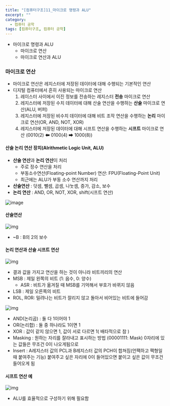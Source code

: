 ```yaml
---
title: "[컴퓨터구조]11_마이크로 명령과 ALU"
excerpt: ""
category:
  - 컴퓨터 공학
tags: [컴퓨터구조, 컴퓨터 공학]
---
```


- 마이크로 명령과 ALU
  - 마이크로 연산
  - 마이크로 연산과 ALU



### 마이크로 연산

- 마이크로 연산은 레지스터에 저장된 데이터에 대해 수행되는 기본적인 연산
- 디지털 컴퓨터에서 흔히 사용되는 마이크로 연산
  1. 레이스터 사이에서 이진 정보를 전송하는 레지스터 **전송** 마이크로 연산
  2. 레지스터에 저장된 수치 데이터에 대해 산술 연산을 수행하는 **산술** 마이크로 연산(ALU, 버퍼)
  3. 레지스터에 저장된 비수치 데이터에 대해 비트 조작 연산을 수행하는 **논리** 마이크로 연산(OR, AND, NOT, XOR)
  4. 레지스터에 저장된 데이터에 대해 시프트 연산을 수행하는 **시프트** 마이크로 연산 (0010(2) ⬅ 0100(4) ➡ 1000(8))



#### 산술 논리 연산 장치(Alrithmetic Logic Unit, ALU)

- **산술 연산**과 **논리 연산**이 처리
  - 주로 정수 연산을 처리
  - 부동소수연산(Floating-point Number) 연산: FPU(Floating-Point Unit)
  - 최근에는 ALU가 부동 소수 연산까지 처리
- **산술연산** : 덧셈, 뺄셈, 곱셈, 나눗셈, 증가, 감소, 보수
- **논리 연산** : AND, OR, NOT, XOR, shift(시프트 연산)

![image](https://user-images.githubusercontent.com/53068706/117635509-d6295b00-b1ba-11eb-8b85-f13fb3d70967.png)

#### 산술연산

![img](https://media.vlpt.us/images/underlier12/post/9e951c1a-bf8a-4d06-8bc5-4be0edaf6374/image.png)



- ~B : B의 2의 보수



#### 논리 연산과 산술 시프트 연산

![img](https://media.vlpt.us/images/underlier12/post/19007420-7632-490d-97dc-3155987d6eb1/image.png)

- 결과 값을 가지고 연산을 하는 것이 아니라 비트끼리의 연산
- MSB : 제일 왼쪽의 비트 (1: 음수, 0: 양수)
  - ASR : 비트가 옮겨질 때 MSB를 기억해서 부호가 바뀌지 않음
- LSB : 제일 오른쪽의 비트
- ROL, ROR: 밀려나는 비트가 잘리지 않고 돌아서 비어있는 비트에 들어감



![img](https://media.vlpt.us/images/underlier12/post/7d1557d9-cecd-4552-beb6-084fbb722326/image.png)

- AND(논리곱) : 둘 다 1이어야 1
- OR(논리합) : 둘 중 하나라도 1이면 1
- XOR : 값이 같지 않으면 1, 값이 서로 다르면 1( 배타적으로 참 )
- Masking : 원하는 자리를 잘라내고 표시하는 방법 (00001111: Mask) 0자리에 있는 값들은 무조건 0이 나오게됨으로
- Insert : A레지스터 값의 PCL과 B레지스터 값의 PCH이 합쳐짐(언팩하고 팩형일 때 붙여주는 기능) 붙여주고 싶은 자리에 0이 들어있으면 붙이고 싶은 값이 무조건 들어오게 됨



#### 시프트 연산 예

![img](https://media.vlpt.us/images/underlier12/post/2ca0ea0e-523f-4a5d-89c0-8de395501b14/image.png)

- ALU를 효율적으로 구성하기 위해 필요함